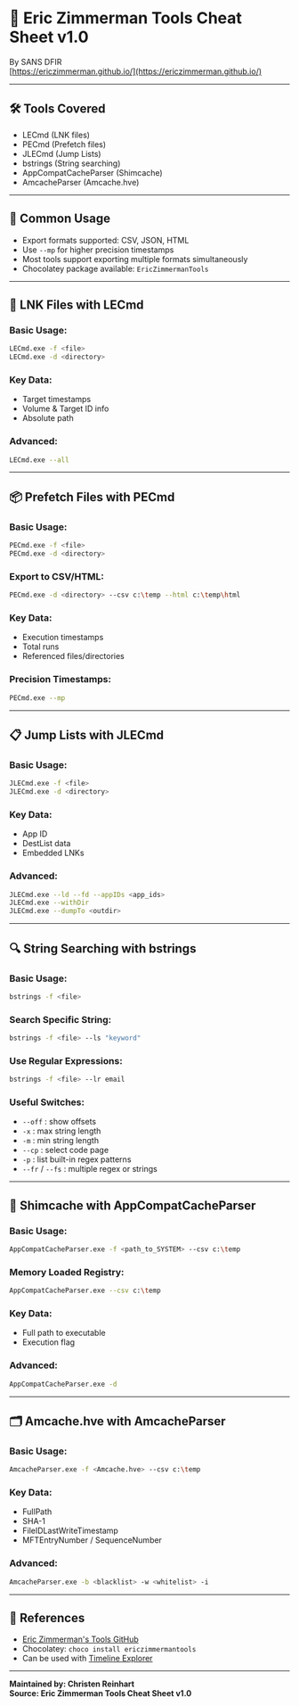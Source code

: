# 🧰 Eric Zimmerman Tools Cheat Sheet v1.0

By SANS DFIR  
[https://ericzimmerman.github.io/](https://ericzimmerman.github.io/)

---

## 🛠️ Tools Covered

- LECmd (LNK files)
- PECmd (Prefetch files)
- JLECmd (Jump Lists)
- bstrings (String searching)
- AppCompatCacheParser (Shimcache)
- AmcacheParser (Amcache.hve)

---

## 📌 Common Usage

- Export formats supported: CSV, JSON, HTML
- Use `--mp` for higher precision timestamps
- Most tools support exporting multiple formats simultaneously
- Chocolatey package available: `EricZimmermanTools`

---

## 📂 LNK Files with LECmd

### Basic Usage:
```bash
LECmd.exe -f <file>
LECmd.exe -d <directory>
```

### Key Data:
- Target timestamps
- Volume & Target ID info
- Absolute path

### Advanced:
```bash
LECmd.exe --all
```

---

## 📦 Prefetch Files with PECmd

### Basic Usage:
```bash
PECmd.exe -f <file>
PECmd.exe -d <directory>
```

### Export to CSV/HTML:
```bash
PECmd.exe -d <directory> --csv c:\temp --html c:\temp\html
```

### Key Data:
- Execution timestamps
- Total runs
- Referenced files/directories

### Precision Timestamps:
```bash
PECmd.exe --mp
```

---

## 📋 Jump Lists with JLECmd

### Basic Usage:
```bash
JLECmd.exe -f <file>
JLECmd.exe -d <directory>
```

### Key Data:
- App ID
- DestList data
- Embedded LNKs

### Advanced:
```bash
JLECmd.exe --ld --fd --appIDs <app_ids>
JLECmd.exe --withDir
JLECmd.exe --dumpTo <outdir>
```

---

## 🔍 String Searching with bstrings

### Basic Usage:
```bash
bstrings -f <file>
```

### Search Specific String:
```bash
bstrings -f <file> --ls "keyword"
```

### Use Regular Expressions:
```bash
bstrings -f <file> --lr email
```

### Useful Switches:
- `--off` : show offsets
- `-x` : max string length
- `-m` : min string length
- `--cp` : select code page
- `-p` : list built-in regex patterns
- `--fr` / `--fs` : multiple regex or strings

---

## 🧠 Shimcache with AppCompatCacheParser

### Basic Usage:
```bash
AppCompatCacheParser.exe -f <path_to_SYSTEM> --csv c:\temp
```

### Memory Loaded Registry:
```bash
AppCompatCacheParser.exe --csv c:\temp
```

### Key Data:
- Full path to executable
- Execution flag

### Advanced:
```bash
AppCompatCacheParser.exe -d
```

---

## 🗂️ Amcache.hve with AmcacheParser

### Basic Usage:
```bash
AmcacheParser.exe -f <Amcache.hve> --csv c:\temp
```

### Key Data:
- FullPath
- SHA-1
- FileIDLastWriteTimestamp
- MFTEntryNumber / SequenceNumber

### Advanced:
```bash
AmcacheParser.exe -b <blacklist> -w <whitelist> -i
```

---

## 🔗 References

- [Eric Zimmerman's Tools GitHub](https://ericzimmerman.github.io/)
- Chocolatey: `choco install ericzimmermantools`
- Can be used with [Timeline Explorer](https://ericzimmerman.github.io/)

---

**Maintained by: Christen Reinhart**  
**Source: Eric Zimmerman Tools Cheat Sheet v1.0**
